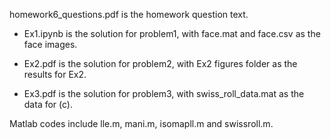 homework6_questions.pdf is the homework question text.

- Ex1.ipynb is the solution for problem1, with face.mat and face.csv as the face images.

- Ex2.pdf is the solution for problem2, with Ex2 figures folder as the results for Ex2.
 
- Ex3.pdf is the solution for problem3, with swiss_roll_data.mat as the data for (c).

Matlab codes include lle.m, mani.m, isomapll.m and swissroll.m. 
 

 
